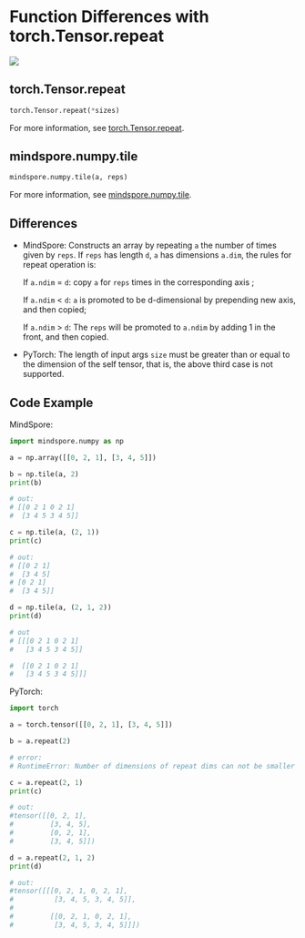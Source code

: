 # Function Differences with torch.Tensor.repeat

<a href="https://gitee.com/mindspore/docs/blob/r1.7/docs/mindspore/source_en/note/api_mapping/pytorch_diff/npTile.md" target="_blank"><img src="https://mindspore-website.obs.cn-north-4.myhuaweicloud.com/website-images/r1.7/resource/_static/logo_source_en.png"></a>

## torch.Tensor.repeat

```python
torch.Tensor.repeat(*sizes)
```

For more information, see [torch.Tensor.repeat](https://pytorch.org/docs/1.5.0/tensors.html#torch.Tensor.repeat).

## mindspore.numpy.tile

```python
mindspore.numpy.tile(a, reps)
```

For more information, see [mindspore.numpy.tile](https://www.mindspore.cn/docs/en/r1.7/api_python/numpy/mindspore.numpy.tile.html#mindspore.numpy.tile).

## Differences

- MindSpore: Constructs an array by repeating `a` the number of times given by `reps`. If `reps` has length `d`, `a` has dimensions `a.dim`, the rules for repeat operation is:

  If `a.ndim` = `d`: copy `a` for `reps` times in the corresponding axis ;

  If `a.ndim` < `d`:  `a` is promoted to be d-dimensional by prepending new axis, and then copied;

  If `a.ndim` > `d`:  The `reps` will be promoted to `a.ndim` by adding 1 in the front, and then copied.

- PyTorch: The length of input args `size` must be greater than or equal to the dimension of the self tensor, that is, the above third case is not supported.

## Code Example

MindSpore:

```python
import mindspore.numpy as np

a = np.array([[0, 2, 1], [3, 4, 5]])

b = np.tile(a, 2)
print(b)

# out:
# [[0 2 1 0 2 1]
#  [3 4 5 3 4 5]]

c = np.tile(a, (2, 1))
print(c)

# out:
# [[0 2 1]
#  [3 4 5]
# [0 2 1]
#  [3 4 5]]

d = np.tile(a, (2, 1, 2))
print(d)

# out
# [[[0 2 1 0 2 1]
#   [3 4 5 3 4 5]]

#  [[0 2 1 0 2 1]
#   [3 4 5 3 4 5]]]
```

PyTorch:

```python
import torch

a = torch.tensor([[0, 2, 1], [3, 4, 5]])

b = a.repeat(2)

# error:
# RuntimeError: Number of dimensions of repeat dims can not be smaller than number of dimensions of tensor

c = a.repeat(2, 1)
print(c)

# out:
#tensor([[0, 2, 1],
#         [3, 4, 5],
#         [0, 2, 1],
#         [3, 4, 5]])

d = a.repeat(2, 1, 2)
print(d)

# out:
#tensor([[[0, 2, 1, 0, 2, 1],
#          [3, 4, 5, 3, 4, 5]],
#
#         [[0, 2, 1, 0, 2, 1],
#          [3, 4, 5, 3, 4, 5]]])
```
